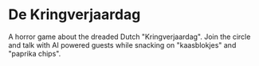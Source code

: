 # De Kringverjaardag

A horror game about the dreaded Dutch "Kringverjaardag". Join the circle and talk with AI powered guests while snacking on "kaasblokjes" and "paprika chips". 